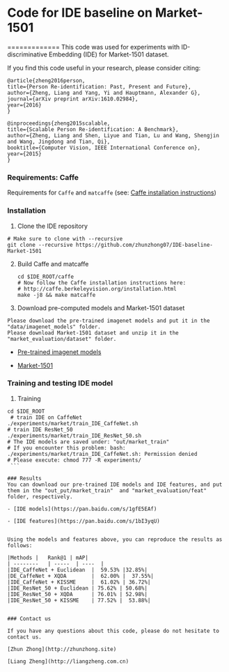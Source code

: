 # Code for IDE baseline on Market-1501
=============
This code was used for experiments with ID-discriminative Embedding (IDE) for Market-1501 dataset.

If you find this code useful in your research, please consider citing:

    @article{zheng2016person,
    title={Person Re-identification: Past, Present and Future},
    author={Zheng, Liang and Yang, Yi and Hauptmann, Alexander G},
    journal={arXiv preprint arXiv:1610.02984},
    year={2016}
    }
    
    @inproceedings{zheng2015scalable,
    title={Scalable Person Re-identification: A Benchmark},
    author={Zheng, Liang and Shen, Liyue and Tian, Lu and Wang, Shengjin and Wang, Jingdong and Tian, Qi},
    booktitle={Computer Vision, IEEE International Conference on},
    year={2015}
    }


### Requirements: Caffe

Requirements for `Caffe` and `matcaffe` (see: [Caffe installation instructions](http://caffe.berkeleyvision.org/installation.html))

### Installation
1. Clone the IDE repository
  ```Shell
  # Make sure to clone with --recursive
  git clone --recursive https://github.com/zhunzhong07/IDE-baseline-Market-1501
  ```

2. Build Caffe and matcaffe
    ```Shell
    cd $IDE_ROOT/caffe
    # Now follow the Caffe installation instructions here:
    # http://caffe.berkeleyvision.org/installation.html
    make -j8 && make matcaffe
    ```

3. Download pre-computed models and Market-1501 dataset
  ```Shell
  Please download the pre-trained imagenet models and put it in the "data/imagenet_models" folder.
  Please download Market-1501 dataset and unzip it in the "market_evaluation/dataset" folder. 
  ```
  
- [Pre-trained imagenet models](https://pan.baidu.com/s/1o7YZT8Y)
  
- [Market-1501](https://pan.baidu.com/s/1ntIi2Op)

### Training and testing IDE model

1. Training 
  ```Shell
  cd $IDE_ROOT
  # train IDE on CaffeNet
  ./experiments/market/train_IDE_CaffeNet.sh  
  # train IDE ResNet_50
  ./experiments/market/train_IDE_ResNet_50.sh
  # The IDE models are saved under: "out/market_train"
  # If you encounter this problem: bash: ./experiments/market/train_IDE_CaffeNet.sh: Permission denied
  # Please execute: chmod 777 -R experiments/
  ```

### Results
You can download our pre-trained IDE models and IDE features, and put them in the "out_put/market_train"  and "market_evaluation/feat" folder, respectively. 

- [IDE models](https://pan.baidu.com/s/1gfE5EAf) 

- [IDE features](https://pan.baidu.com/s/1bI3yqU)


Using the models and features above, you can reproduce the results as follows:

|Methods |   Rank@1 | mAP|
| --------   | -----  | ----  |
|IDE_CaffeNet + Euclidean  |  59.53% |32.85%|
|DE_CaffeNet + XQDA        |  62.00% |  37.55%|
|IDE_CaffeNet + KISSME     |  61.02% | 36.72%|
|IDE_ResNet_50 + Euclidean | 75.62% | 50.68%|
|IDE_ResNet_50 + XQDA      | 76.01% | 52.98%|
|IDE_ResNet_50 + KISSME    | 77.52% |  53.88%|


### Contact us

If you have any questions about this code, please do not hesitate to contact us.

[Zhun Zhong](http://zhunzhong.site)

[Liang Zheng](http://liangzheng.com.cn)
   
